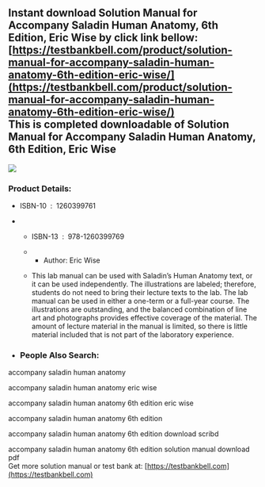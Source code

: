 Instant download **Solution Manual for Accompany Saladin Human Anatomy, 6th Edition, Eric Wise** by click link bellow:  
[https://testbankbell.com/product/solution-manual-for-accompany-saladin-human-anatomy-6th-edition-eric-wise/](https://testbankbell.com/product/solution-manual-for-accompany-saladin-human-anatomy-6th-edition-eric-wise/)  
This is completed downloadable of Solution Manual for Accompany Saladin Human Anatomy, 6th Edition, Eric Wise
-------------------------------------------------------------------------------------------------------------


![](https://testbankbell.com/wp-content/uploads/2023/05/9781260399769_SolutionManual.jpeg)
### Product Details:


* ISBN-10 ‏ : ‎ 1260399761
* * ISBN-13 ‏ : ‎ 978-1260399769
  * * Author: Eric Wise
   
  * This lab manual can be used with Saladin’s Human Anatomy text, or it can be used independently. The illustrations are labeled; therefore, students do not need to bring their lecture texts to the lab. The lab manual can be used in either a one-term or a full-year course. The illustrations are outstanding, and the balanced combination of line art and photographs provides effective coverage of the material. The amount of lecture material in the manual is limited, so there is little material included that is not part of the laboratory experience.
 
* ### People Also Search:

accompany saladin human anatomy

accompany saladin human anatomy eric wise

accompany saladin human anatomy 6th edition eric wise

accompany saladin human anatomy 6th edition

accompany saladin human anatomy 6th edition download scribd

accompany saladin human anatomy 6th edition solution manual download pdf  
 Get more solution manual or test bank at: [https://testbankbell.com](https://testbankbell.com)
